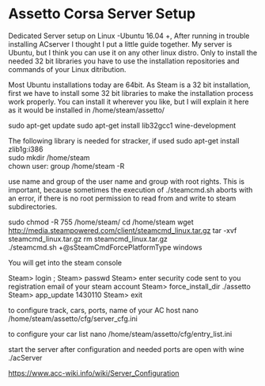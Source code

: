 # Assetto Corsa Server Setup
 Dedicated Server setup on Linux -Ubuntu 16.04 +,
After running in trouble installing ACserver I thought I put a little guide together. My server is Ubuntu, but I think you can use it on any other linux distro. Only to install the needed 32 bit libraries you have to use the installation repositories and commands of your Linux ditribution.

Most Ubuntu installations today are 64bit.
As Steam is a 32 bit installation, first we have to install some 32 bit libraries to make the installation process work properly.
You can install it wherever you like, but I will explain it here as it would be installed in
/home/steam/assetto/

sudo apt-get update
sudo apt-get install lib32gcc1 wine-development

The following library is needed for stracker, if used
sudo apt-get install zlib1g:i386             
sudo mkdir  /home/steam                  
chown user: group /home/steam -R

use name and group of the user name and group with root rights. This is important, because sometimes the execution of ./steamcmd.sh aborts with an error, if there is no root permission to read from and write to steam subdirectories.

sudo chmod -R 755 /home/steam/
cd /home/steam
wget http://media.steampowered.com/client/steamcmd_linux.tar.gz
tar -xvf steamcmd_linux.tar.gz
rm steamcmd_linux.tar.gz  
./steamcmd.sh +@sSteamCmdForcePlatformType windows

You will get into the steam console

Steam> login <username>;
Steam> passwd
Steam> enter security code sent to you registration email of your steam account
Steam> force_install_dir ./assetto
Steam> app_update 1430110
Steam> exit
 
to configure track, cars, ports, name of your AC host
nano /home/steam/assetto/cfg/server_cfg.ini

to configure your car list
nano /home/steam/assetto/cfg/entry_list.ini

start the server after configuration and needed ports are open with
wine ./acServer

 
  
https://www.acc-wiki.info/wiki/Server_Configuration

